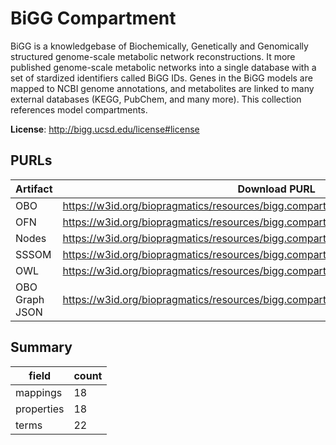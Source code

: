 # BiGG Compartment

BiGG is a knowledgebase of Biochemically, Genetically and Genomically structured genome-scale metabolic network reconstructions. It more published genome-scale metabolic networks into a single database with a set of stardized identifiers called BiGG IDs. Genes in the BiGG models are mapped to NCBI genome annotations, and metabolites are linked to many external databases (KEGG, PubChem, and many more). This collection references model compartments.

**License**: http://bigg.ucsd.edu/license#license

## PURLs

| Artifact       | Download PURL                                                                        | Latest Versioned Download PURL                                                             |
|----------------|--------------------------------------------------------------------------------------|--------------------------------------------------------------------------------------------|
| OBO            | https://w3id.org/biopragmatics/resources/bigg.compartment/bigg.compartment.obo       | https://w3id.org/biopragmatics/resources/bigg.compartment/1.6.0/bigg.compartment.obo       |
| OFN            | https://w3id.org/biopragmatics/resources/bigg.compartment/bigg.compartment.ofn       | https://w3id.org/biopragmatics/resources/bigg.compartment/1.6.0/bigg.compartment.ofn       |
| Nodes          | https://w3id.org/biopragmatics/resources/bigg.compartment/bigg.compartment.tsv       | https://w3id.org/biopragmatics/resources/bigg.compartment/1.6.0/bigg.compartment.tsv       |
| SSSOM          | https://w3id.org/biopragmatics/resources/bigg.compartment/bigg.compartment.sssom.tsv | https://w3id.org/biopragmatics/resources/bigg.compartment/1.6.0/bigg.compartment.sssom.tsv |
| OWL            | https://w3id.org/biopragmatics/resources/bigg.compartment/bigg.compartment.owl       | https://w3id.org/biopragmatics/resources/bigg.compartment/1.6.0/bigg.compartment.owl       |
| OBO Graph JSON | https://w3id.org/biopragmatics/resources/bigg.compartment/bigg.compartment.json      | https://w3id.org/biopragmatics/resources/bigg.compartment/1.6.0/bigg.compartment.json      |

## Summary

| field      |   count |
|------------|---------|
| mappings   |      18 |
| properties |      18 |
| terms      |      22 |
